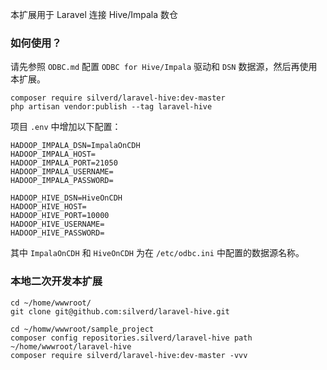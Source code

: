 本扩展用于 Laravel 连接 Hive/Impala 数仓

### 如何使用？

请先参照 `ODBC.md` 配置 `ODBC for Hive/Impala` 驱动和 `DSN` 数据源，然后再使用本扩展。

```
composer require silverd/laravel-hive:dev-master
php artisan vendor:publish --tag laravel-hive
```

项目 `.env` 中增加以下配置：

```
HADOOP_IMPALA_DSN=ImpalaOnCDH
HADOOP_IMPALA_HOST=
HADOOP_IMPALA_PORT=21050
HADOOP_IMPALA_USERNAME=
HADOOP_IMPALA_PASSWORD=

HADOOP_HIVE_DSN=HiveOnCDH
HADOOP_HIVE_HOST=
HADOOP_HIVE_PORT=10000
HADOOP_HIVE_USERNAME=
HADOOP_HIVE_PASSWORD=
```

其中 `ImpalaOnCDH` 和 `HiveOnCDH` 为在 `/etc/odbc.ini` 中配置的数据源名称。

### 本地二次开发本扩展

```
cd ~/home/wwwroot/
git clone git@github.com:silverd/laravel-hive.git

cd ~/homw/wwwroot/sample_project
composer config repositories.silverd/laravel-hive path ~/home/wwwroot/laravel-hive
composer require silverd/laravel-hive:dev-master -vvv
```

